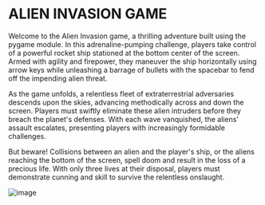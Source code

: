 # ALIEN INVASION GAME
Welcome to the Alien Invasion game, a thrilling adventure built using the pygame module. In this adrenaline-pumping challenge, players take control of a powerful rocket ship stationed at the bottom center of the screen. Armed with agility and firepower, they maneuver the ship horizontally using arrow keys while unleashing a barrage of bullets with the spacebar to fend off the impending alien threat.

As the game unfolds, a relentless fleet of extraterrestrial adversaries descends upon the skies, advancing methodically across and down the screen. Players must swiftly eliminate these alien intruders before they breach the planet's defenses. With each wave vanquished, the aliens' assault escalates, presenting players with increasingly formidable challenges.

But beware! Collisions between an alien and the player's ship, or the aliens reaching the bottom of the screen, spell doom and result in the loss of a precious life. With only three lives at their disposal, players must demonstrate cunning and skill to survive the relentless onslaught.

![image](https://github.com/shivamsekhri/data_analyst/assets/154559372/323cf873-ecce-4a12-bd06-05858b34ba03)
